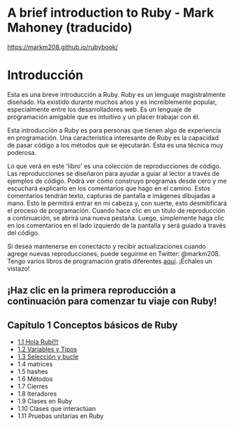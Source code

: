 
# A brief introduction to Ruby - Mark Mahoney (traducido)

https://markm208.github.io/rubybook/

# Introducción

Esta es una breve introducción a Ruby. Ruby es un lenguaje magistralmente diseñado. Ha existido durante muchos años y es increíblemente popular, especialmente entre los desarrolladores web. Es un lenguaje de programación amigable que es intuitivo y un placer trabajar con él.

Esta introducción a Ruby es para personas que tienen algo de experiencia en programación. Una característica interesante de Ruby es la capacidad de pasar código a los métodos que se ejecutarán. Esta es una técnica muy poderosa.

Lo que verá en este 'libro' es una colección de reproducciones de código. Las reproducciones se diseñaron para ayudar a guiar al lector a través de ejemplos de código. Podrá ver cómo construyo programas desde cero y me escuchará explicarlo en los comentarios que hago en el camino. Estos comentarios tendrán texto, capturas de pantalla e imágenes dibujadas a mano. Esto le permitirá entrar en mi cabeza y, con suerte, esto desmitificará el proceso de programación. Cuando hace clic en un título de reproducción a continuación, se abrirá una nueva pestaña. Luego, simplemente haga clic en los comentarios en el lado izquierdo de la pantalla y será guiado a través del código.

Si desea mantenerse en conectacto y recibir actualizaciones cuando agrege nuevas reproducciones, puede seguirme en Twitter: @markm208. Tengo varios libros de programación gratis diferentes [aquí](https://markm208.github.io/). ¡Échales un vistazo!

¡Haz clic en la primera reproducción a continuación para comenzar tu viaje con Ruby!
---

## Capítulo 1 Conceptos básicos de Ruby

* [1.1 Hola Rubí!!!](101-hello.md)
* [1.2 Variables y Tipos](102-var_and_types.md)
* [1.3 Selección y bucle](103-selection_and_looping.md)
* 1.4 matrices
* 1.5 hashes
* 1.6 Métodos
* 1.7 Cierres
* 1.8 Iteradores
* 1.9 Clases en Ruby
* 1.10 Clases que interactúan
* 1.11 Pruebas unitarias en Ruby
